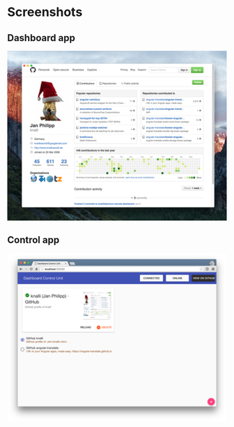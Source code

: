 # Screenshots

## Dashboard app
![Dashboard app](dashboard-webview-app.png)

## Control app
![Control App](dashboard-control-app.png)
